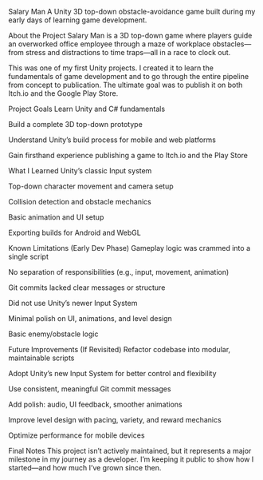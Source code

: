 Salary Man
A Unity 3D top-down obstacle-avoidance game built during my early days of learning game development.

About the Project
Salary Man is a 3D top-down game where players guide an overworked office employee through a maze of workplace obstacles—from stress and distractions to time traps—all in a race to clock out.

This was one of my first Unity projects. I created it to learn the fundamentals of game development and to go through the entire pipeline from concept to publication. The ultimate goal was to publish it on both Itch.io and the Google Play Store.

Project Goals
Learn Unity and C# fundamentals

Build a complete 3D top-down prototype

Understand Unity’s build process for mobile and web platforms

Gain firsthand experience publishing a game to Itch.io and the Play Store

What I Learned
Unity’s classic Input system

Top-down character movement and camera setup

Collision detection and obstacle mechanics

Basic animation and UI setup

Exporting builds for Android and WebGL

Known Limitations (Early Dev Phase)
Gameplay logic was crammed into a single script

No separation of responsibilities (e.g., input, movement, animation)

Git commits lacked clear messages or structure

Did not use Unity’s newer Input System

Minimal polish on UI, animations, and level design

Basic enemy/obstacle logic

Future Improvements (If Revisited)
Refactor codebase into modular, maintainable scripts

Adopt Unity’s new Input System for better control and flexibility

Use consistent, meaningful Git commit messages

Add polish: audio, UI feedback, smoother animations

Improve level design with pacing, variety, and reward mechanics

Optimize performance for mobile devices

Final Notes
This project isn’t actively maintained, but it represents a major milestone in my journey as a developer. I’m keeping it public to show how I started—and how much I’ve grown since then.
